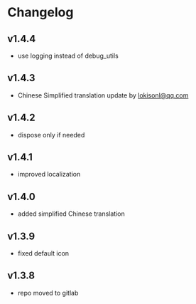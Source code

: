 # Changelog

## v1.4.4

* use logging instead of debug_utils

## v1.4.3

* Chinese Simplified translation update by lokisonl@qq.com

## v1.4.2

* dispose only if needed

## v1.4.1

* improved localization

## v1.4.0

* added simplified Chinese translation

## v1.3.9

* fixed default icon

## v1.3.8

* repo moved to gitlab